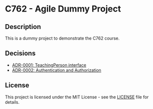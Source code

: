 # C762 - Agile Dummy Project

## Description

This is a dummy project to demonstrate the C762 course.

## Decisions
- [ADR-0001: TeachingPerson interface](doc/adr/0001-teaching-person-interface.md)
- [ADR-0002: Authentication and Authorization](doc/adr/0002-authentication-and-authorization.md)

## License

This project is licensed under the MIT License - see the [LICENSE](LICENSE) file for details.
